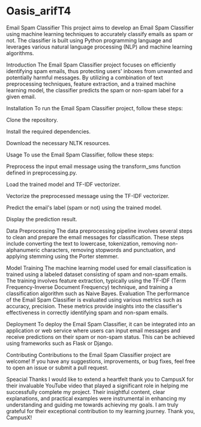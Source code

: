 # Oasis_arifT4
Email Spam Classifier
This project aims to develop an Email Spam Classifier using machine learning techniques to accurately classify emails as spam or not. The classifier is built using Python programming language and leverages various natural language processing (NLP) and machine learning algorithms.

Introduction
The Email Spam Classifier project focuses on efficiently identifying spam emails, thus protecting users' inboxes from unwanted and potentially harmful messages. By utilizing a combination of text preprocessing techniques, feature extraction, and a trained machine learning model, the classifier predicts the spam or non-spam label for a given email.

Installation
To run the Email Spam Classifier project, follow these steps:

Clone the repository.

Install the required dependencies.

Download the necessary NLTK resources.

Usage
To use the Email Spam Classifier, follow these steps:

Preprocess the input email message using the transform_sms function defined in preprocessing.py.

Load the trained model and TF-IDF vectorizer.

Vectorize the preprocessed message using the TF-IDF vectorizer.

Predict the email's label (spam or not) using the trained model.

Display the prediction result.

Data Preprocessing
The data preprocessing pipeline involves several steps to clean and prepare the email messages for classification. These steps include converting the text to lowercase, tokenization, removing non-alphanumeric characters, removing stopwords and punctuation, and applying stemming using the Porter stemmer.

Model Training
The machine learning model used for email classification is trained using a labeled dataset consisting of spam and non-spam emails. The training involves feature extraction, typically using the TF-IDF (Term Frequency-Inverse Document Frequency) technique, and training a classification algorithm such as Naive Bayes.
Evaluation
The performance of the Email Spam Classifier is evaluated using various metrics such as accuracy, precision. These metrics provide insights into the classifier's effectiveness in correctly identifying spam and non-spam emails.

Deployment
To deploy the Email Spam Classifier, it can be integrated into an application or web service where users can input email messages and receive predictions on their spam or non-spam status. This can be achieved using frameworks such as Flask or Django.

Contributing
Contributions to the Email Spam Classifier project are welcome! If you have any suggestions, improvements, or bug fixes, feel free to open an issue or submit a pull request.

Speacial Thanks
I would like to extend a heartfelt thank you to CampusX for their invaluable YouTube video that played a significant role in helping me successfully complete my project. Their insightful content, clear explanations, and practical examples were instrumental in enhancing my understanding and guiding me towards achieving my goals. I am truly grateful for their exceptional contribution to my learning journey. Thank you, CampusX!
